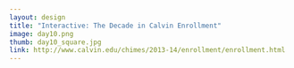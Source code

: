 ```yaml
---
layout: design
title: "Interactive: The Decade in Calvin Enrollment"
image: day10.png
thumb: day10_square.jpg
link: http://www.calvin.edu/chimes/2013-14/enrollment/enrollment.html
---
```

